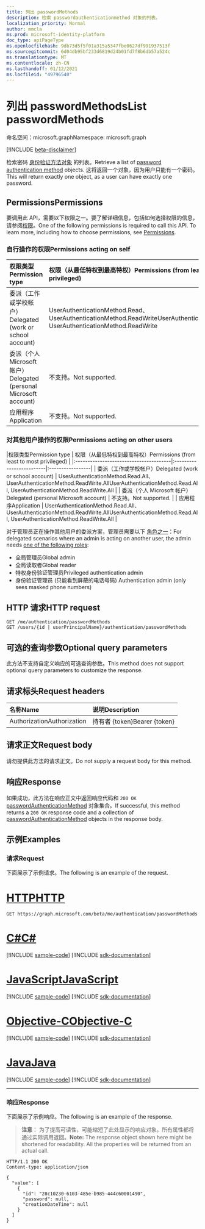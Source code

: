 ```yaml
---
title: 列出 passwordMethods
description: 检索 passwordauthenticationmethod 对象的列表。
localization_priority: Normal
author: mmcla
ms.prod: microsoft-identity-platform
doc_type: apiPageType
ms.openlocfilehash: 9db73d5f5f01a315a5347fbe0627df991937513f
ms.sourcegitcommit: 6d04db95bf233d6819d24b01fd7f8b6db57a524c
ms.translationtype: MT
ms.contentlocale: zh-CN
ms.lasthandoff: 01/12/2021
ms.locfileid: "49796540"
---
```

# <a name="list-passwordmethods"></a><span data-ttu-id="44ef4-103">列出 passwordMethods</span><span class="sxs-lookup"><span data-stu-id="44ef4-103">List passwordMethods</span></span>

<span data-ttu-id="44ef4-104">命名空间：microsoft.graph</span><span class="sxs-lookup"><span data-stu-id="44ef4-104">Namespace: microsoft.graph</span></span>

[!INCLUDE [beta-disclaimer](../../includes/beta-disclaimer.md)]

<span data-ttu-id="44ef4-105">检索密码 [身份验证方法对象](../resources/passwordauthenticationmethod.md) 的列表。</span><span class="sxs-lookup"><span data-stu-id="44ef4-105">Retrieve a list of [password authentication method](../resources/passwordauthenticationmethod.md) objects.</span></span> <span data-ttu-id="44ef4-106">这将返回一个对象，因为用户只能有一个密码。</span><span class="sxs-lookup"><span data-stu-id="44ef4-106">This will return exactly one object, as a user can have exactly one password.</span></span>

## <a name="permissions"></a><span data-ttu-id="44ef4-107">Permissions</span><span class="sxs-lookup"><span data-stu-id="44ef4-107">Permissions</span></span>

<span data-ttu-id="44ef4-p102">要调用此 API，需要以下权限之一。要了解详细信息，包括如何选择权限的信息，请参阅[权限](/graph/permissions-reference)。</span><span class="sxs-lookup"><span data-stu-id="44ef4-p102">One of the following permissions is required to call this API. To learn more, including how to choose permissions, see [Permissions](/graph/permissions-reference).</span></span>

### <a name="permissions-acting-on-self"></a><span data-ttu-id="44ef4-110">自行操作的权限</span><span class="sxs-lookup"><span data-stu-id="44ef4-110">Permissions acting on self</span></span>

|<span data-ttu-id="44ef4-111">权限类型</span><span class="sxs-lookup"><span data-stu-id="44ef4-111">Permission type</span></span>      | <span data-ttu-id="44ef4-112">权限（从最低特权到最高特权）</span><span class="sxs-lookup"><span data-stu-id="44ef4-112">Permissions (from least to most privileged)</span></span>              |
|:---------------------------------------|:-------------------------|
| <span data-ttu-id="44ef4-113">委派（工作或学校帐户）</span><span class="sxs-lookup"><span data-stu-id="44ef4-113">Delegated (work or school account)</span></span>     | <span data-ttu-id="44ef4-114">UserAuthenticationMethod.Read、UserAuthenticationMethod.ReadWrite</span><span class="sxs-lookup"><span data-stu-id="44ef4-114">UserAuthenticationMethod.Read, UserAuthenticationMethod.ReadWrite</span></span> |
| <span data-ttu-id="44ef4-115">委派（个人 Microsoft 帐户）</span><span class="sxs-lookup"><span data-stu-id="44ef4-115">Delegated (personal Microsoft account)</span></span> | <span data-ttu-id="44ef4-116">不支持。</span><span class="sxs-lookup"><span data-stu-id="44ef4-116">Not supported.</span></span> |
| <span data-ttu-id="44ef4-117">应用程序</span><span class="sxs-lookup"><span data-stu-id="44ef4-117">Application</span></span>                            | <span data-ttu-id="44ef4-118">不支持。</span><span class="sxs-lookup"><span data-stu-id="44ef4-118">Not supported.</span></span> |

### <a name="permissions-acting-on-other-users"></a><span data-ttu-id="44ef4-119">对其他用户操作的权限</span><span class="sxs-lookup"><span data-stu-id="44ef4-119">Permissions acting on other users</span></span>

|<span data-ttu-id="44ef4-120">权限类型</span><span class="sxs-lookup"><span data-stu-id="44ef4-120">Permission type</span></span>      | <span data-ttu-id="44ef4-121">权限（从最低特权到最高特权）</span><span class="sxs-lookup"><span data-stu-id="44ef4-121">Permissions (from least to most privileged)</span></span>              |
|:---------------------------------------|:-------------------------|:-----------------|
| <span data-ttu-id="44ef4-122">委派（工作或学校帐户）</span><span class="sxs-lookup"><span data-stu-id="44ef4-122">Delegated (work or school account)</span></span>     | <span data-ttu-id="44ef4-123">UserAuthenticationMethod.Read.All、UserAuthenticationMethod.ReadWrite.All</span><span class="sxs-lookup"><span data-stu-id="44ef4-123">UserAuthenticationMethod.Read.All, UserAuthenticationMethod.ReadWrite.All</span></span> |
| <span data-ttu-id="44ef4-124">委派（个人 Microsoft 帐户）</span><span class="sxs-lookup"><span data-stu-id="44ef4-124">Delegated (personal Microsoft account)</span></span> | <span data-ttu-id="44ef4-125">不支持。</span><span class="sxs-lookup"><span data-stu-id="44ef4-125">Not supported.</span></span> |
| <span data-ttu-id="44ef4-126">应用程序</span><span class="sxs-lookup"><span data-stu-id="44ef4-126">Application</span></span>                            | <span data-ttu-id="44ef4-127">UserAuthenticationMethod.Read.All、UserAuthenticationMethod.ReadWrite.All</span><span class="sxs-lookup"><span data-stu-id="44ef4-127">UserAuthenticationMethod.Read.All, UserAuthenticationMethod.ReadWrite.All</span></span> |

<span data-ttu-id="44ef4-128">对于管理员正在操作其他用户的委派方案，管理员需要以下 [角色之一](/azure/active-directory/users-groups-roles/directory-assign-admin-roles#available-roles)：</span><span class="sxs-lookup"><span data-stu-id="44ef4-128">For delegated scenarios where an admin is acting on another user, the admin needs [one of the following roles](/azure/active-directory/users-groups-roles/directory-assign-admin-roles#available-roles):</span></span>
* <span data-ttu-id="44ef4-129">全局管理员</span><span class="sxs-lookup"><span data-stu-id="44ef4-129">Global admin</span></span>
* <span data-ttu-id="44ef4-130">全局读取者</span><span class="sxs-lookup"><span data-stu-id="44ef4-130">Global reader</span></span>
* <span data-ttu-id="44ef4-131">特权身份验证管理员</span><span class="sxs-lookup"><span data-stu-id="44ef4-131">Privileged authentication admin</span></span>
* <span data-ttu-id="44ef4-132">身份验证管理员 (只能看到屏蔽的电话号码) </span><span class="sxs-lookup"><span data-stu-id="44ef4-132">Authentication admin (only sees masked phone numbers)</span></span>

## <a name="http-request"></a><span data-ttu-id="44ef4-133">HTTP 请求</span><span class="sxs-lookup"><span data-stu-id="44ef4-133">HTTP request</span></span>

<!-- { "blockType": "ignored" } -->

```http
GET /me/authentication/passwordMethods
GET /users/{id | userPrincipalName}/authentication/passwordMethods
```

## <a name="optional-query-parameters"></a><span data-ttu-id="44ef4-134">可选的查询参数</span><span class="sxs-lookup"><span data-stu-id="44ef4-134">Optional query parameters</span></span>

<span data-ttu-id="44ef4-135">此方法不支持自定义响应的可选查询参数。</span><span class="sxs-lookup"><span data-stu-id="44ef4-135">This method does not support optional query parameters to customize the response.</span></span>

## <a name="request-headers"></a><span data-ttu-id="44ef4-136">请求标头</span><span class="sxs-lookup"><span data-stu-id="44ef4-136">Request headers</span></span>

| <span data-ttu-id="44ef4-137">名称</span><span class="sxs-lookup"><span data-stu-id="44ef4-137">Name</span></span>      |<span data-ttu-id="44ef4-138">说明</span><span class="sxs-lookup"><span data-stu-id="44ef4-138">Description</span></span>|
|:----------|:----------|
| <span data-ttu-id="44ef4-139">Authorization</span><span class="sxs-lookup"><span data-stu-id="44ef4-139">Authorization</span></span> | <span data-ttu-id="44ef4-140">持有者 {token}</span><span class="sxs-lookup"><span data-stu-id="44ef4-140">Bearer {token}</span></span> |

## <a name="request-body"></a><span data-ttu-id="44ef4-141">请求正文</span><span class="sxs-lookup"><span data-stu-id="44ef4-141">Request body</span></span>

<span data-ttu-id="44ef4-142">请勿提供此方法的请求正文。</span><span class="sxs-lookup"><span data-stu-id="44ef4-142">Do not supply a request body for this method.</span></span>

## <a name="response"></a><span data-ttu-id="44ef4-143">响应</span><span class="sxs-lookup"><span data-stu-id="44ef4-143">Response</span></span>

<span data-ttu-id="44ef4-144">如果成功，此方法在响应正文中返回响应代码和 `200 OK` [passwordAuthenticationMethod](../resources/passwordauthenticationmethod.md) 对象集合。</span><span class="sxs-lookup"><span data-stu-id="44ef4-144">If successful, this method returns a `200 OK` response code and a collection of [passwordAuthenticationMethod](../resources/passwordauthenticationmethod.md) objects in the response body.</span></span>

## <a name="examples"></a><span data-ttu-id="44ef4-145">示例</span><span class="sxs-lookup"><span data-stu-id="44ef4-145">Examples</span></span>

### <a name="request"></a><span data-ttu-id="44ef4-146">请求</span><span class="sxs-lookup"><span data-stu-id="44ef4-146">Request</span></span>

<span data-ttu-id="44ef4-147">下面展示了示例请求。</span><span class="sxs-lookup"><span data-stu-id="44ef4-147">The following is an example of the request.</span></span>

# <a name="http"></a>[<span data-ttu-id="44ef4-148">HTTP</span><span class="sxs-lookup"><span data-stu-id="44ef4-148">HTTP</span></span>](#tab/http)
<!-- {
  "blockType": "request",
  "name": "get_passwordmethods"
}-->

```msgraph-interactive
GET https://graph.microsoft.com/beta/me/authentication/passwordMethods
```
# <a name="c"></a>[<span data-ttu-id="44ef4-149">C#</span><span class="sxs-lookup"><span data-stu-id="44ef4-149">C#</span></span>](#tab/csharp)
[!INCLUDE [sample-code](../includes/snippets/csharp/get-passwordmethods-csharp-snippets.md)]
[!INCLUDE [sdk-documentation](../includes/snippets/snippets-sdk-documentation-link.md)]

# <a name="javascript"></a>[<span data-ttu-id="44ef4-150">JavaScript</span><span class="sxs-lookup"><span data-stu-id="44ef4-150">JavaScript</span></span>](#tab/javascript)
[!INCLUDE [sample-code](../includes/snippets/javascript/get-passwordmethods-javascript-snippets.md)]
[!INCLUDE [sdk-documentation](../includes/snippets/snippets-sdk-documentation-link.md)]

# <a name="objective-c"></a>[<span data-ttu-id="44ef4-151">Objective-C</span><span class="sxs-lookup"><span data-stu-id="44ef4-151">Objective-C</span></span>](#tab/objc)
[!INCLUDE [sample-code](../includes/snippets/objc/get-passwordmethods-objc-snippets.md)]
[!INCLUDE [sdk-documentation](../includes/snippets/snippets-sdk-documentation-link.md)]

# <a name="java"></a>[<span data-ttu-id="44ef4-152">Java</span><span class="sxs-lookup"><span data-stu-id="44ef4-152">Java</span></span>](#tab/java)
[!INCLUDE [sample-code](../includes/snippets/java/get-passwordmethods-java-snippets.md)]
[!INCLUDE [sdk-documentation](../includes/snippets/snippets-sdk-documentation-link.md)]

---


### <a name="response"></a><span data-ttu-id="44ef4-153">响应</span><span class="sxs-lookup"><span data-stu-id="44ef4-153">Response</span></span>

<span data-ttu-id="44ef4-154">下面展示了示例响应。</span><span class="sxs-lookup"><span data-stu-id="44ef4-154">The following is an example of the response.</span></span>

> <span data-ttu-id="44ef4-p103">**注意：** 为了提高可读性，可能缩短了此处显示的响应对象。所有属性都将通过实际调用返回。</span><span class="sxs-lookup"><span data-stu-id="44ef4-p103">**Note:** The response object shown here might be shortened for readability. All the properties will be returned from an actual call.</span></span>

<!-- {
  "blockType": "response",
  "truncated": true,
  "@odata.type": "microsoft.graph.passwordAuthenticationMethod",
  "isCollection": true
} -->

```http
HTTP/1.1 200 OK
Content-type: application/json

{
  "value": [
    {
      "id": "28c10230-6103-485e-b985-444c60001490",
      "password": null,
      "creationDateTime": null
    }
  ]
}
```

<!-- uuid: 16cd6b66-4b1a-43a1-adaf-3a886856ed98
2019-02-04 14:57:30 UTC -->
<!-- {
  "type": "#page.annotation",
  "description": "List passwordMethods",
  "keywords": "",
  "section": "documentation",
  "tocPath": ""
}-->
